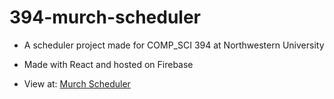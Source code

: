 # 394-murch-scheduler

- A scheduler project made for COMP\_SCI 394 at Northwestern University

- Made with React and hosted on Firebase

- View at: [Murch Scheduler](https://murch-scheduler.web.app/)
